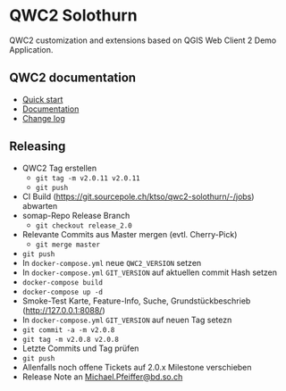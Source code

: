 QWC2 Solothurn
==============

QWC2 customization and extensions based on QGIS Web Client 2 Demo Application.

## QWC2 documentation

* [Quick start](https://github.com/qgis/qwc2-demo-app/blob/master/doc/QWC2_Documentation.md#quick-start)
* [Documentation](https://github.com/qgis/qwc2-demo-app/blob/master/doc/QWC2_Documentation.md)
* [Change log](https://github.com/qgis/qwc2-demo-app/blob/master/ChangeLog.md)

## Releasing

- QWC2 Tag erstellen
  - `git tag -m v2.0.11 v2.0.11`
  - `git push`
- CI Build (https://git.sourcepole.ch/ktso/qwc2-solothurn/-/jobs) abwarten
- somap-Repo Release Branch
  - `git checkout release_2.0`
- Relevante Commits aus Master mergen (evtl. Cherry-Pick)
  - `git merge master`
- `git push`
- In `docker-compose.yml` neue `QWC2_VERSION` setzen
- In `docker-compose.yml` `GIT_VERSION` auf aktuellen commit Hash setzen
- `docker-compose build`
- `docker-compose up -d`
- Smoke-Test Karte, Feature-Info, Suche, Grundstückbeschrieb (http://127.0.0.1:8088/)
- In `docker-compose.yml` `GIT_VERSION` auf neuen Tag setezn
- `git commit -a -m v2.0.8`
- `git tag -m v2.0.8 v2.0.8`
- Letzte Commits und Tag prüfen
- `git push`
- Allenfalls noch offene Tickets auf 2.0.x Milestone verschieben
- Release Note an Michael.Pfeiffer@bd.so.ch
